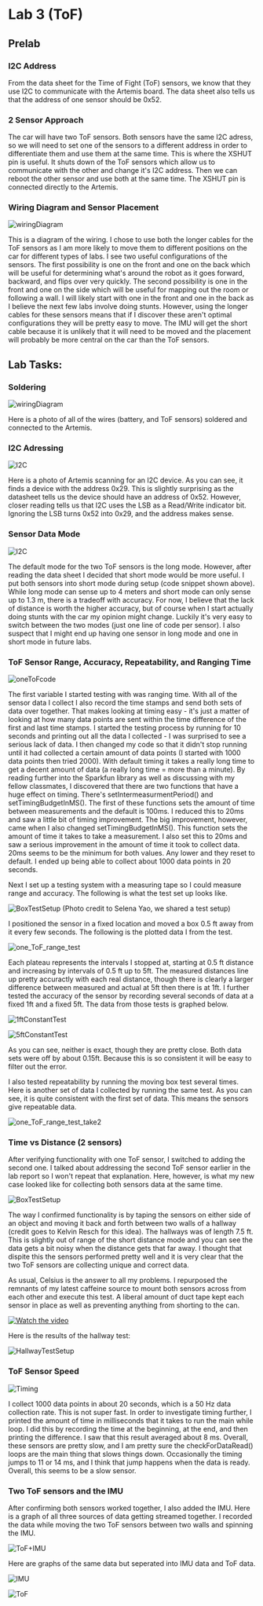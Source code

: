 # Lab 3 (ToF)

## Prelab

### I2C Address

From the data sheet for the Time of Fight (ToF) sensors, we know that they use I2C  to communicate with the Artemis board. The data sheet also tells us that the address of one sensor should be 0x52.

### 2 Sensor Approach

The car will have two ToF sensors. Both sensors have the same I2C adress, so we will need to set one of the sensors to a different address in order to differentiate them and use them at the same time. This is where the XSHUT pin is useful. It shuts down of the ToF sensors which allow us to communicate with the other and change it's I2C address. Then we can reboot the other sensor and use both at the same time. The XSHUT pin is connected directly to the Artemis. 

### Wiring Diagram and Sensor Placement

![wiringDiagram](files/wirindiagram.jpeg)

This is a diagram of the wiring. I chose to use both the longer cables for the ToF sensors as I am more likely to move them to different positions on the car for different types of labs. I see two useful configurations of the sensors. The first possibility is one on the front and one on the back which will be useful for determining what's around the robot as it goes forward, backward, and flips over very quickly. The second possibility is one in the front and one on the side which will be useful for mapping out the room or following a wall. I will likely start with one in the front and one in the back as I believe the next few labs involve doing stunts. However, using the longer cables for these sensors means that if I discover these aren't optimal configurations they will be pretty easy to move. The IMU will get the short cable because it is unlikely that it will need to be moved and the placement will probably be more central on the car than the ToF sensors. 

## Lab Tasks: 

### Soldering

![wiringDiagram](files/solderingToF.jpeg)

Here is a photo of all of the wires (battery, and ToF sensors) soldered and connected to the Artemis. 

### I2C Adressing

![I2C](files/I2CaddressScan.HEIC)

Here is a photo of Artemis scanning for an I2C device. As you can see, it finds a device with the address 0x29. This is slightly surprising as the datasheet tells us the device should have an address of 0x52. However, closer reading tells us that I2C uses the LSB as a Read/Write indicator bit. Ignoring the LSB turns 0x52 into 0x29, and the address makes sense. 

### Sensor Data Mode

![I2C](files/setDistanceCode.png)

The default mode for the two ToF sensors is the long mode. However, after reading the data sheet I decided that short mode would be more useful. I put both sensors into short mode during setup (code snippet shown above). While long mode can sense up to 4 meters and short mode can only sense up to 1.3 m, there is a tradeoff with accuracy. For now, I believe that the lack of distance is worth the higher accuracy, but of course when I start actually doing stunts with the car my opinion might change. Luckily it's very easy to switch between the two modes (just one line of code per sensor). I also suspect that I might end up having one sensor in long mode and one in short mode in future labs. 

### ToF Sensor Range, Accuracy, Repeatability, and Ranging Time

![oneToFcode](files/ToFCodeOneSensor.png)

The first variable I started testing with was ranging time. With all of the sensor data I collect I also record the time stamps and send both sets of data over together. That makes looking at timing easy - it's just a matter of looking at how many data points are sent within the time difference of the first and last time stamps. I started the testing process by running for 10 seconds and printing out all the data I collected - I was surprised to see a serious lack of data. I then changed my code so that it didn't stop running until it had collected a certain amount of data points (I started with 1000 data points then tried 2000). With default timing it takes a really long time to get a decent amount of data (a really long time = more than a minute). By reading further into the Sparkfun library as well as discussing with my fellow classmates, I discovered that there are two functions that have a huge effect on timing. There's setIntermeasurmentPeriod() and setTimingBudgetInMS(). The first of these functions sets the amount of time between measurements and the default is 100ms. I reduced this to 20ms and saw a little bit of timing improvement. The big improvement, however, came when I also changed setTimingBudgetInMS(). This function sets the amount of time it takes to take a measurement. I also set this to 20ms and saw a serious improvement in the amount of time it took to collect data. 20ms seems to be the minimum for both values. Any lower and they reset to default. I ended up being able to collect about 1000 data points in 20 seconds. 

Next I set up a testing system with a measuring tape so I could measure range and accuracy. The following is what the test set up looks like. 

![BoxTestSetup](files/BoxTestSetup.jpg)
(Photo credit to Selena Yao, we shared a test setup)

I positioned the sensor in a fixed location and moved a box 0.5 ft away from it every few seconds. The following is the plotted data I from the test. 

![one_ToF_range_test](files/movingonetof.png)

Each plateau represents the intervals I stopped at, starting at 0.5 ft distance and increasing by intervals of 0.5 ft up to 5ft. The measured distances line up pretty accuractly with each real distance, though there is clearly a larger difference between measured and actual at 5ft then there is at 1ft. I further tested the accuracy of the sensor by recording several seconds of data at a fixed 1ft and a fixed 5ft. The data from those tests is graphed below.  

![1ftConstantTest](files/cnst1ftonetof.png)

![5ftConstantTest](files/cnst5ftonetof.png)

As you can see, neither is exact, though they are pretty close. Both data sets were off by about 0.15ft. Because this is so consistent it will be easy to filter out the error. 

I also tested repeatability by running the moving box test several times. Here is another set of data I collected by running the same test. As you can see, it is quite consistent with the first set of data. This means the sensors give repeatable data. 

![one_ToF_range_test_take2](files/movingonetofTake2.png)

### Time vs Distance (2 sensors)

After verifying functionality with one ToF sensor, I switched to adding the second one. I talked about addressing the second ToF sensor earlier in the lab report so I won't repeat that explanation. Here, however, is what my new case looked like for collecting both sensors data at the same time. 

![BoxTestSetup](files/ToFCodeTwoSensors.png)

The way I confirmed functionality is by taping the sensors on either side of an object and moving it back and forth between two walls of a hallway (credit goes to Kelvin Resch for this idea). The hallways was of length 7.5 ft. This is slightly out of range of the short distance mode and you can see the data gets a bit noisy when the distance gets that far away. I thought that dispite this the sensors performed pretty well and it is very clear that the two ToF sensors are collecting unique and correct data.

As usual, Celsius is the answer to all my problems. I repurposed the remnants of my latest caffeine source to mount both sensors across from each other and execute this test. A liberal amount of duct tape kept each sensor in place as well as preventing anything from shorting to the can. 

[![Watch the video](files/thumbnailCelsiusCanTest.png)](https://youtube.com/shorts/uySNXMk325A?feature=share)

Here is the results of the hallway test: 

![HallwayTestSetup](files/celsiuswith2tofTake2.png)

### ToF Sensor Speed

![Timing](files/ToFtimingAnalysis.HEIC)

I collect 1000 data points in about 20 seconds, which is a 50 Hz data collection rate. This is not super fast. In order to investigate timing further, I printed the amount of time in milliseconds that it takes to run the main while loop. I did this by recording the time at the beginning, at the end, and then printing the difference. I saw that this result averaged about 8 ms. Overall, these sensors are pretty slow, and I am pretty sure the checkForDataRead() loops are the main thing that slows things down. Occasionally the timing jumps to 11 or 14 ms, and I think that jump happens when the data is ready. Overall, this seems to be a slow sensor. 

### Two ToF sensors and the IMU

After confirming both sensors worked together, I also added the IMU. Here is a graph of all three sources of data getting streamed together. I recorded the data while moving the two ToF sensors between two walls and spinning the IMU. 

![ToF+IMU](files/ToFandIMUgraph.png)

Here are graphs of the same data but seperated into IMU data and ToF data. 

![IMU](files/IMUgraphAlone.png)

![ToF](files/ToFgraphAlone.png)
